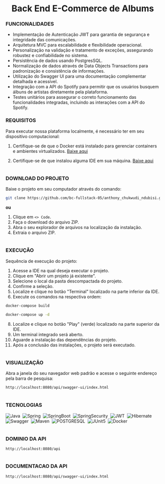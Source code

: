 <h1 align=center>Back End E-Commerce de Albums</h1>

### FUNCIONALIDADES

- Implementação de Autenticação JWT para garantia de segurança e integridade das comunicações.
- Arquitetura MVC para escalabilidade e flexibilidade operacional.
- Personalização na validação e tratamento de exceções, assegurando robustez e confiabilidade no sistema.
- Persistência de dados usando PostgresSQL.
- Normalização de dados através de Data Objects Transactions para padronização e consistência de informações.
- Utilização do Swagger UI para uma documentação complementar detalhada e acessível.
- Integração com a API do Spotify para permitir que os usuários busquem álbuns de artistas diretamente pela plataforma.
- Testes unitários para assegurar o correto funcionamento das funcionalidades integradas, incluindo as interações com a API do Spotify.



### REQUISITOS

Para executar nossa plataforma localmente, é necessário ter em seu dispositivo computacional:

  1. Certifique-se de que o Docker está instalado para gerenciar containers e ambientes virtualizados. [Baixe aqui](https://www.docker.com/products/docker-desktop/)

  2. Certifique-se de que instalou alguma IDE em sua máquina. [Baixe aqui](https://www.jetbrains.com/idea/download/?section=windows)

#
### DOWNLOAD DO PROJETO

Baixe o projeto em seu computador através do comando:

```bash
git clone https://github.com/bc-fullstack-05/anthony_chukwudi_ndubisi.git
```

**ou**

1. Clique em `<> Code`.
2. Faça o download do arquivo ZIP.
3. Abra o seu explorador de arquivos na localização da instalação.
4. Extraia o arquivo ZIP.

#
### EXECUÇÃO

Sequência de execução do projeto:

1. Acesse a IDE na qual deseja executar o projeto.
2. Clique em "Abrir um projeto já existente".
3. Selecione o local da pasta descompactada do projeto.
4. Confirme a seleção.
5. Localize e clique no botão "Terminal" localizado na parte inferior da IDE.
6. Execute os comandos na respectiva ordem:

```bash
docker-compose build
```
   
```bash
docker-compose up -d
```
8. Localize e clique no botão "Play" (verde) localizado na parte superior da IDE.
9. Um terminal integrado será aberto.
10. Aguarde a instalação das dependências do projeto.
11. Após a conclusão das instalações, o projeto será executado.

#
### VISUALIZAÇÃO

Abra a janela do seu navegador web padrão e acesse o seguinte endereço pela barra de pesquisa:

```bash
http://localhost:8080/api/swagger-ui/index.html
```


#
### TECNOLOGIAS

![Java](https://img.shields.io/badge/Java-0D1117?style=for-the-badge&logo=openjdk&logoColor=white&labelColor=0D1117)&nbsp;
![Spring](https://img.shields.io/badge/Spring-0D1117?style=for-the-badge&logo=spring&logoColor=107C10&labelColor=0D1117)&nbsp;
![SpringBoot](https://img.shields.io/badge/Spring_Boot-0D1117?style=for-the-badge&logo=springboot&logoColor=239120&labelColor=0D1117)&nbsp;
![SpringSecurity](https://img.shields.io/badge/Spring_Security-0D1117?style=for-the-badge&logo=Spring-Security&logoColor=239120&labelColor=0D1117)&nbsp;
![JWT](https://img.shields.io/badge/JWT-0D1117?style=for-the-badge&logo=JSON%20web%20tokens&labelColor=0D1117)&nbsp;
![Hibernate](https://img.shields.io/badge/Hibernate-0D1117?style=for-the-badge&logo=Hibernate&logoColor=239120&labelColor=0D1117)&nbsp;
![Swagger](https://img.shields.io/badge/Swagger-0D1117?style=for-the-badge&logo=Swagger&logoColor=85EA2D&labelColor=0D1117)&nbsp;
![Maven](https://img.shields.io/badge/apache_maven-0D1117?style=for-the-badge&logo=apachemaven&logoColor=E34F26&labelColor=0D1117)&nbsp;
![POSTGRESQL](https://img.shields.io/badge/PostgreSQL-0D1117?style=for-the-badge&logo=postgresql&labelColor=0D1117)&nbsp;
![JUnit5](https://img.shields.io/badge/Junit5-0D1117?style=for-the-badge&logo=junit5&logoColor=25A162&labelColor=0D1117)&nbsp;
![Docker](https://img.shields.io/badge/Docker-0D1117?style=for-the-badge&logo=docker&logoColor=2496ED&labelColor=0D1117)


#
### DOMINIO DA API

```
http://localhost:8080/api
```

#
### DOCUMENTACAO DA API

```
http://localhost:8080/api/swagger-ui/index.html
```

